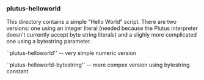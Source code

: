 ### plutus-helloworld

This directory contains a simple "Hello World" script.  There are two versions: one using an integer literal (needed because the Plutus interpreter doesn't currently accept byte string literals) and a slighly more complicated one using a bytestring parameter.

``plutus-helloworld'' -- very simple numeric version

``plutus-helloworld-bytestring'' -- more compex version using bytestring constant
